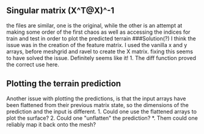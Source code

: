 Singular matrix (X^T@X)^-1 
--------------------------

the files are similar, one is the original, while the other is an attempt 
at making some order of the first chaos as well as accessing the indices 
for train and test in order to plot the predicted terrain
###Solution(?)
I think the issue was in the creation of the feature matrix. I used the vanilla
x and y arrays, before meshgrid and ravel to create the X matrix. fixing this seems to have
solved the issue.
Definitely seems like it!
	1. The diff function proved the correct use here. 

Plotting the terrain prediction
-------------------------------
Another issue with plotting the predictions, is that the input arrays have been flattened from their
previous matrix state, so the dimensions of the prediction and the input is different. 
	1. Could one use the flattened arrays to plot the surface? 
	2. Could one "unflatten" the prediction?
		*. Them could one reliably map it back onto the mesh?

